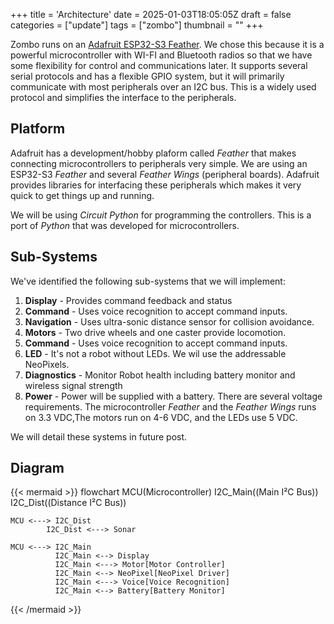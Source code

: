 +++
title = 'Architecture'
date = 2025-01-03T18:05:05Z
draft = false
categories = ["update"]
tags = ["zombo"]
thumbnail = ""
+++

Zombo runs on an [Adafruit ESP32-S3 Feather][adafruit-feather].  We chose this because
it is a powerful microcontroller with WI-FI and Bluetooth radios so that we have
some flexibility for control and communications later.  It supports several serial
protocols and has a flexible GPIO system, but it will primarily communicate with
most peripherals over an I2C bus. This is a widely used protocol and simplifies
the interface to the peripherals.

## Platform

Adafruit has a development/hobby plaform called _Feather_ that makes connecting
microcontrollers to peripherals very simple. We are using an ESP32-S3 _Feather_
and several _Feather Wings_ (peripheral boards).  Adafruit provides libraries for
interfacing these peripherals which makes it very quick to get things up and running.

We will be using _Circuit Python_ for programming the controllers.  This is a port
of _Python_ that was developed for microcontrollers.

## Sub-Systems

We've identified the following sub-systems that we will implement:

1. __Display__ - Provides command feedback and status
2. __Command__ - Uses voice recognition to accept command inputs.
3. __Navigation__ - Uses ultra-sonic distance sensor for collision avoidance.
4. __Motors__ - Two drive wheels and one caster provide locomotion.
5. __Command__ - Uses voice recognition to accept command inputs.
6. __LED__ - It's not a robot without LEDs.  We wil use the addressable NeoPixels.
7. __Diagnostics__ - Monitor Robot health including battery monitor and wireless
signal strength
8. __Power__ - Power will be supplied with a battery.  There are several voltage
requirements.  The microcontroller _Feather_ and the _Feather Wings_ runs on
3.3 VDC,The motors run on 4-6 VDC, and the LEDs use 5 VDC.

We will detail these systems in future post.

## Diagram

{{< mermaid >}}
flowchart
    MCU(Microcontroller)
    I2C_Main((Main
    I²C Bus))
    I2C_Dist((Distance
    I²C Bus))

    MCU <---> I2C_Dist
            I2C_Dist <---> Sonar

    MCU <---> I2C_Main
              I2C_Main <--> Display
              I2C_Main <---> Motor[Motor Controller]
              I2C_Main <--> NeoPixel[NeoPixel Driver]
              I2C_Main <---> Voice[Voice Recognition]
              I2C_Main <--> Battery[Battery Monitor]
{{< /mermaid >}}

[adafruit-feather]: https://www.adafruit.com/product/5323
